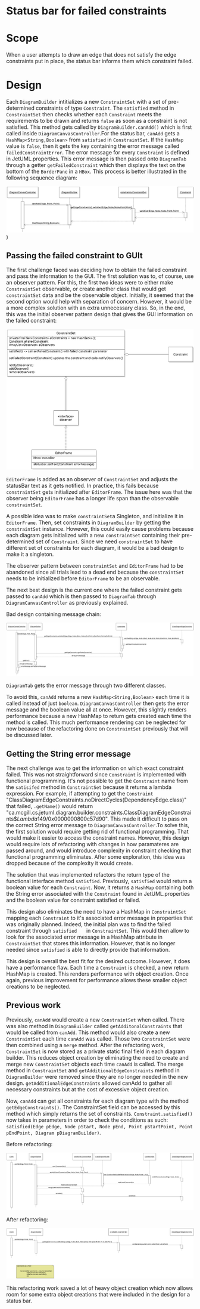 # Status bar for failed constraints

# Scope

When a user attempts to draw an edge that does not satisfy the edge constraints put in place, the status bar informs them which constraint failed. 

# Design 
Each `DiagramBuilder` intitializes a new `ConstraintSet` with a set of pre-determined constraints of type `Constraint`. The `satisfied` method in `ConstraintSet` then checks whether each `Constraint` meets the requirements to be drawn and returns `false` as soon as a constraint is not satisfied. This method gets called by `DiagramBuilder.canAdd()` which is first called inside `DiagramCanvasController`.For the status bar, `canAdd` gets a `HashMap<String,Boolean>` from `satisfied` in `ConstraintSet`. If the `HashMap` value is `false`, then it gets the key containing the error message called `failedConstraintError`. The error message for every `Constraint` is defined in JetUML.properties. This error message is then passed onto `DiagramTab` through a getter `getFailedConstraint` which then displays the text on the bottom of the `BorderPane` in a `HBox`. This process is better illustrated in the following sequence diagram:

![JetUML Sequence Diagram](design.png))

## Passing the failed constraint to GUIt
The first challenge faced was deciding how to obtain the failed constraint and pass the information to the GUI. The first solution was to, of course, use an observer pattern. For this, the first two ideas were to either make `ConstraintSet` observable, or create another class that would get `constraintSet` data and be the observable object. Initially, it seemed that the second option would help with separation of concern. However, it would be a more complex solution with an extra unnecessary class. So, in the end, this was the initial observer pattern design that gives the GUI information on the failed constraint:
 
![JetUML Class Diagram](observerPattern.png)


`EditorFrame` is added as an observer of `ConstraintSet` and adjusts the statusBar text as it gets notified. In practice, this fails because `constraintSet` gets initialized after `EditorFrame`. The issue here was that the observer being `EditorFrame` has a longer life span than the observable `constraintSet`. 

A possible idea was to make `constraintSet`a Singleton, and initialize it in `EditorFrame`. Then, set constraints in `DiagramBuilder` by getting the `constraintSet` instance. However, this could easily cause problems because each diagram gets initialized with a new `constraintSet` containing their pre-determined set of `Constraint`. Since we need `constraintSet` to have different set of constraints for each diagram, it would be a bad design to make it a singleton. 

The observer pattern between `constraintSet` and `EditorFrame` had to be abandoned since all trials lead to a dead end because the `constraintSet` needs to be initialized before `EditorFrame` to be an observable.  

The next best design is the current one where the failed constraint gets passed to `canAdd` which is then passed to `DiagramTab` through `DiagramCanvasController` as previously explained. 

Bad design containing message chain:

![JetUML Sequence Diagram](messageChain.png)


`DiagramTab` gets the error message through two different classes. 

To avoid this, `canAdd` returns a new `HashMap<String,Boolean>` each time it is called instead of just `boolean`. `DiagramCanvasController` then gets the error message and the boolean value all at once. However, this slightly renders performance because a new HashMap to return gets created each time the method is called. This much performance rendering can be neglected for now because of the refactoring done on `ConstraintSet` previously that will be discussed later. 


## Getting the String error message

The next challenge was to get the information on which exact constraint failed. This was not straightforward since `Constraint` is implemented with functional programming. It's not possible to get the `Constraint` name from the `satisifed` method in `ConstraintSet` because it returns a lambda expression. For example, if attempting to get the `Constraint` "ClassDiagramEdgeConstraints.noDirectCycles(DependencyEdge.class)" that failed, `.getName()` would return "ca.mcgill.cs.jetuml.diagram.builder.constraints.ClassDiagramEdgeConstraints$$Lambda$149/0x0000000800c57d90". This made it difficult to pass on the correct String error message to `DiagramCanvasController`.To solve this, the first solution would require getting rid of functional programming. That would make it easier to access the constraint names. However, this design would require lots of refactoring with changes in how paramateres are passed around, and would introduce complexity in constraint checking that functional programming eliminates. After some exploration, this idea was dropped because of the complexity it would create. 

The solution that was implemented refactors the return type of the functional interface method `satisfied`. Previously, `satisfied` would return a boolean value for each `Constraint`. Now, it returns a `HashMap` containing both the String error associated with the `Constraint` found in JetUML.properties and the boolean value for constraint satisfied or failed.

This design also eliminates the need to have a HashMap in `ConstraintSet` mapping each `Constraint` to it's associated error message in properties that was originally planned. Indeed, the initial plan was to find the failed constraint through `satisfied	` in `ConstraintSet`. This would then allow to look for the associated error message in a HashMap attribute in `ConstraintSet` that stores this information. However, that is no longer needed since `satisfied` is able to directly provide that information. 


This design is overall the best fit for the desired outcome. However, it does have a performance flaw. Each time a `Constraint` is checked, a new return HashMap is created. This renders performance with object creation. Once again, previous improvement for performance allows these smaller object creations to be neglected. 


## Previous work 

Previously, `canAdd` would create a new `ConstraintSet` when called. There was also method in `DiagramBuilder` called `getAdditonalConstraints` that would be called from `canAdd`. This method would also create a new `ConstraintSet` each time `canAdd` was called. Those two `ConstraintSet` were then combined using a `merge` method. After the refactoring work, `ConstraintSet` is now stored as a private static final field in each diagram builder. This reduces object creation by eliminating the need to create and merge new `ConstraintSet` objects each time `canAdd` is called. The merge method in `ConstraintSet` and `getAdditionalEdgeConstraints` method in `DiagramBuilder` were removed since they are no longer needed in the new design. `getAdditionalEdgeConstraints` allowed canAdd to gather all necessary constraints but at the cost of excessive object creation.

Now, `canAdd` can get all constraints for each diagram type with the method `getEdgeConstraints()`. The ConstraintSet field can be accessed by this method which simply returns the set of constraints. `Constraint.satisfied()` now takes in parameters in order to check the conditions as such: `satisfied(Edge pEdge, Node pStart, Node pEnd, Point pStartPoint, Point pEndPoint, Diagram pDiagramBuilder)`. 

Before refactoring:

![JetUML Sequence Diagram](constraintsBefore.png)

After refactoring:

![JetUML Sequence Diagram](constraintsAfter.png)


This refactoring work saved a lot of heavy object creation which now allows room for some extra object creations that were included in the design for a status bar. 
